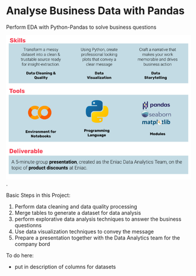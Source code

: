 # Analyse Business Data with Pandas
Perform EDA with Python-Pandas to solve business questions


![](tools_skills.png "Tools, skills and steps for the project").




Basic Steps in this Project: 
1. Perform data cleaning and data quality processing
2. Merge tables to generate a dataset for data analysis
3. perform explorative data analysis techniques to answer the business questionns
4. Use data visualization techniques to convey the message
5. Prepare a presentation together with the Data Analytics team for the company bord

To do here: 
- put in description of columns for datasets
